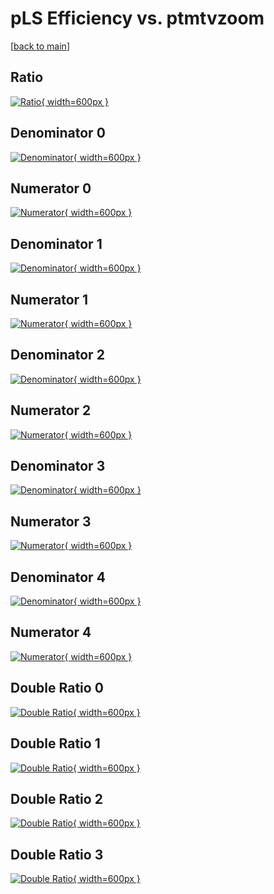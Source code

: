 # pLS Efficiency vs. ptmtvzoom

[[back to main](./)]



## Ratio

[![Ratio](../mtv/var/pLS_base_11_0_eff_ptmtvzoom.png){ width=600px }](../mtv/var/pLS_base_11_0_eff_ptmtvzoom.pdf)

## Denominator 0

[![Denominator](../mtv/den/pLS_base_11_0_eff_ptmtvzoom_den0.png){ width=600px }](../mtv/den/pLS_base_11_0_eff_ptmtvzoom_den0.pdf)

## Numerator 0

[![Numerator](../mtv/num/pLS_base_11_0_eff_ptmtvzoom_num0.png){ width=600px }](../mtv/num/pLS_base_11_0_eff_ptmtvzoom_num0.pdf)

## Denominator 1

[![Denominator](../mtv/den/pLS_base_11_0_eff_ptmtvzoom_den1.png){ width=600px }](../mtv/den/pLS_base_11_0_eff_ptmtvzoom_den1.pdf)

## Numerator 1

[![Numerator](../mtv/num/pLS_base_11_0_eff_ptmtvzoom_num1.png){ width=600px }](../mtv/num/pLS_base_11_0_eff_ptmtvzoom_num1.pdf)

## Denominator 2

[![Denominator](../mtv/den/pLS_base_11_0_eff_ptmtvzoom_den2.png){ width=600px }](../mtv/den/pLS_base_11_0_eff_ptmtvzoom_den2.pdf)

## Numerator 2

[![Numerator](../mtv/num/pLS_base_11_0_eff_ptmtvzoom_num2.png){ width=600px }](../mtv/num/pLS_base_11_0_eff_ptmtvzoom_num2.pdf)

## Denominator 3

[![Denominator](../mtv/den/pLS_base_11_0_eff_ptmtvzoom_den3.png){ width=600px }](../mtv/den/pLS_base_11_0_eff_ptmtvzoom_den3.pdf)

## Numerator 3

[![Numerator](../mtv/num/pLS_base_11_0_eff_ptmtvzoom_num3.png){ width=600px }](../mtv/num/pLS_base_11_0_eff_ptmtvzoom_num3.pdf)

## Denominator 4

[![Denominator](../mtv/den/pLS_base_11_0_eff_ptmtvzoom_den4.png){ width=600px }](../mtv/den/pLS_base_11_0_eff_ptmtvzoom_den4.pdf)

## Numerator 4

[![Numerator](../mtv/num/pLS_base_11_0_eff_ptmtvzoom_num4.png){ width=600px }](../mtv/num/pLS_base_11_0_eff_ptmtvzoom_num4.pdf)

## Double Ratio 0

[![Double Ratio](../mtv/ratio/pLS_base_11_0_eff_ptmtvzoom_ratio0.png){ width=600px }](../mtv/ratio/pLS_base_11_0_eff_ptmtvzoom_ratio0.pdf)

## Double Ratio 1

[![Double Ratio](../mtv/ratio/pLS_base_11_0_eff_ptmtvzoom_ratio1.png){ width=600px }](../mtv/ratio/pLS_base_11_0_eff_ptmtvzoom_ratio1.pdf)

## Double Ratio 2

[![Double Ratio](../mtv/ratio/pLS_base_11_0_eff_ptmtvzoom_ratio2.png){ width=600px }](../mtv/ratio/pLS_base_11_0_eff_ptmtvzoom_ratio2.pdf)

## Double Ratio 3

[![Double Ratio](../mtv/ratio/pLS_base_11_0_eff_ptmtvzoom_ratio3.png){ width=600px }](../mtv/ratio/pLS_base_11_0_eff_ptmtvzoom_ratio3.pdf)

